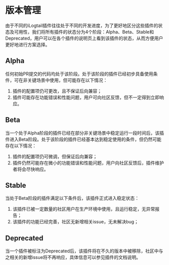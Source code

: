 # 版本管理

由于不同的iLogtail插件往往处于不同的开发进度，为了更好地区分这些插件的状态及可用性，我们将所有插件的状态分为4个阶段：Alpha、Beta、Stable和Deprecated，用户可以在各个插件的说明页上看到该插件的状态，从而方便用户更好地进行方案选择。

## Alpha

任何初始PR提交的代码均处于该阶段。处于该阶段的插件已经初步具备使用条件，可在非关键场景中使用，但可能存在以下情况：

1. 插件的配置项仍可更改，且不保证后向兼容；
2. 插件可能存在功能错误和性能问题，用户可向社区反馈，但不一定得到立即响应。

## Beta

当一个处于Alpha阶段的插件已经在部分非关键场景中稳定运行一段时间后，该插件进入Beta阶段。处于该阶段的插件已经基本达到稳定使用的条件，但仍然可能存在以下情况：

1. 插件的配置项仍可微调，但保证后向兼容；
2. 插件仍然可能存在微小的功能错误和性能问题，用户向社区反馈后，插件维护者将会尽快响应。

## Stable

当处于Beta阶段的插件满足以下条件后，该插件正式进入稳定状态：

1. 该插件已被一定数量的社区用户在生产环境中使用，且运行稳定，无异常报告；
2. 该插件的功能已经完善，社区无新增相关issue，无未解决bug；

## Deprecated

当一个插件被标注为Deprecated后，该插件将在不久的版本中被移除，社区中与之相关的新增issue将不再响应，具体信息可以参见插件的文档说明。
